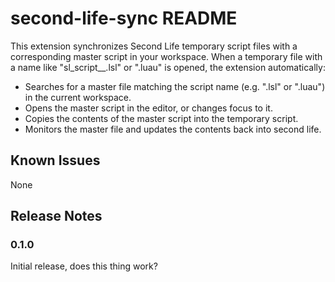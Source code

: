 # second-life-sync README

This extension synchronizes Second Life temporary script files with a corresponding master script in your workspace. When a temporary file with a name like "sl_script_<name>_<uuid>.lsl" or ".luau" is opened, the extension automatically:

- Searches for a master file matching the script name (e.g. "<name>.lsl" or ".luau") in the current workspace.
- Opens the master script in the editor, or changes focus to it.
- Copies the contents of the master script into the temporary script.
- Monitors the master file and updates the contents back into second life.


## Known Issues

None

## Release Notes

### 0.1.0

Initial release, does this thing work?

